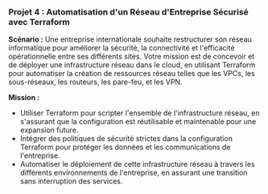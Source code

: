 ### Projet 4 : Automatisation d'un Réseau d'Entreprise Sécurisé avec Terraform

**Scénario :** Une entreprise internationale souhaite restructurer son réseau informatique pour améliorer la sécurité, la connectivité et l'efficacité opérationnelle entre ses différents sites. Votre mission est de concevoir et de déployer une infrastructure réseau dans le cloud, en utilisant Terraform pour automatiser la création de ressources réseau telles que les VPCs, les sous-réseaux, les routeurs, les pare-feu, et les VPN.

**Mission :**
- Utiliser Terraform pour scripter l'ensemble de l'infrastructure réseau, en s'assurant que la configuration est réutilisable et maintenable pour une expansion future.
- Intégrer des politiques de sécurité strictes dans la configuration Terraform pour protéger les données et les communications de l'entreprise.
- Automatiser le déploiement de cette infrastructure réseau à travers les différents environnements de l'entreprise, en assurant une transition sans interruption des services.
